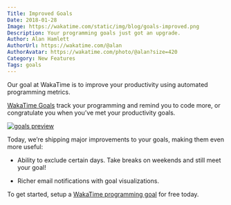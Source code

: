 ```yaml
---
Title: Improved Goals
Date: 2018-01-28
Image: https://wakatime.com/static/img/blog/goals-improved.png
Description: Your programming goals just got an upgrade.
Author: Alan Hamlett
AuthorUrl: https://wakatime.com/@alan
AuthorAvatar: https://wakatime.com/photo/@alan?size=420
Category: New Features
Tags: goals
---
```


Our goal at WakaTime is to improve your productivity using automated programming metrics.

[WakaTime Goals][goals] track your programming and remind you to code more, or congratulate you when you’ve met your productivity goals.

<a href="https://wakatime.com/goals"><img src="https://wakatime.com/static/img/blog/goals-improved-rect.png" class="img-thumbnail" alt="goals preview" /></a>

Today, we’re shipping major improvements to your goals, making them even more useful:

* Ability to exclude certain days. Take breaks on weekends and still meet your goal!

* Richer email notifications with goal visualizations.

To get started, setup a [WakaTime programming goal][goals] for free today.


[goals]: https://wakatime.com/goals

